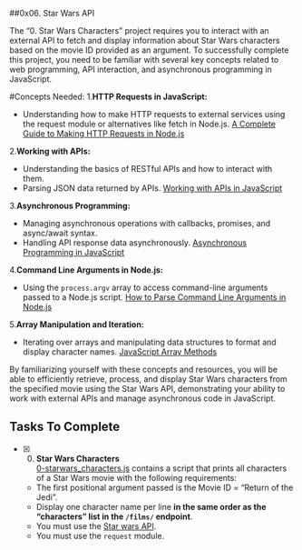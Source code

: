 ##0x06. Star Wars API

The “0. Star Wars Characters” project requires you to interact with an external API to fetch and display information about Star Wars characters based on the movie ID provided as an argument. To successfully complete this project, you need to be familiar with several key concepts related to web programming, API interaction, and asynchronous programming in JavaScript.

#Concepts Needed:
1.**HTTP Requests in JavaScript:**

- Understanding how to make HTTP requests to external services using the request module or alternatives like fetch in Node.js.
[A Complete Guide to Making HTTP Requests in Node.js](#"https://www.memberstack.com/blog/node-http-request")

2.**Working with APIs:**

- Understanding the basics of RESTful APIs and how to interact with them.
- Parsing JSON data returned by APIs.
[Working with APIs in JavaScript](#"https://developer.mozilla.org/en-US/docs/Learn/JavaScript/Client-side_web_APIs/Introduction")

3.**Asynchronous Programming:**

- Managing asynchronous operations with callbacks, promises, and async/await syntax.
- Handling API response data asynchronously.
[Asynchronous Programming in JavaScript](#"https://developer.mozilla.org/en-US/docs/Learn/JavaScript/Asynchronous")

4.**Command Line Arguments in Node.js:**

- Using the `process.argv` array to access command-line arguments passed to a Node.js script.
[How to Parse Command Line Arguments in Node.js](#"https://tecadmin.net/how-to-parse-command-line-arguments-in-nodejs/#google_vignette")

5.**Array Manipulation and Iteration:**

- Iterating over arrays and manipulating data structures to format and display character names.
[JavaScript Array Methods](#"https://developer.mozilla.org/en-US/docs/Web/JavaScript/Reference/Global_Objects/Array")

By familiarizing yourself with these concepts and resources, you will be able to efficiently retrieve, process, and display Star Wars characters from the specified movie using the Star Wars API, demonstrating your ability to work with external APIs and manage asynchronous code in JavaScript.


## Tasks To Complete

+ [x] 0. **Star Wars Characters**<br/>[0-starwars_characters.js](0-starwars_characters.js) contains a script that prints all characters of a Star Wars movie with the following requirements:
  + The first positional argument passed is the Movie ID = “Return of the Jedi”.
  + Display one character name per line **in the same order as the “characters” list in the `/films/` endpoint**.
  + You must use the [Star wars API](https://swapi-api.hbtn.io/).
  + You must use the `request` module.
